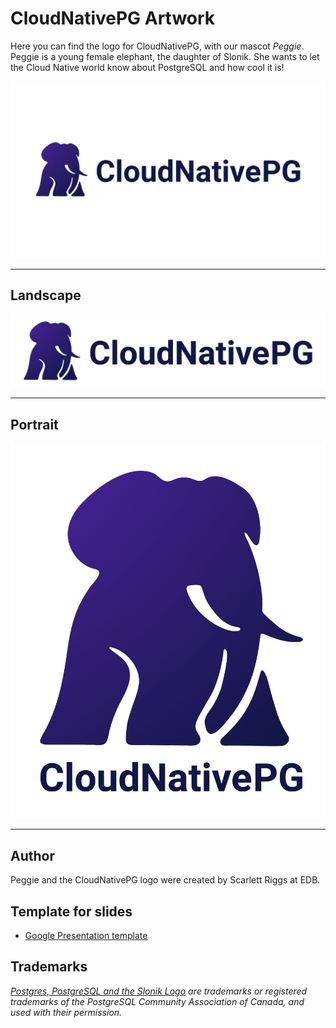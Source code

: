 # CloudNativePG Artwork

Here you can find the logo for CloudNativePG, with our mascot *Peggie*.
Peggie is a young female elephant, the daughter of Slonik. She wants
to let the Cloud Native world know about PostgreSQL and how cool it is!

![CloudNativePG](./cloudnativepg-logo.svg)

---

## Landscape

![CloudNativePG logo (landscape)](./landscape/cloudnativepg-landscape-blue.png)

---

## Portrait

![CloudNativePG logo (portrait)](./portrait/cloudnativepg-portrait-blue.png)

---

## Author

Peggie and the CloudNativePG logo were created by Scarlett Riggs at EDB.

## Template for slides

- [Google Presentation template](https://docs.google.com/presentation/d/1e4JCPjmrt6RC0yfvgxIZJh6mp04flfRu422KR1fvkvE/edit?usp=sharing)

## Trademarks

*[Postgres, PostgreSQL and the Slonik Logo](https://www.postgresql.org/about/policies/trademarks/)
are trademarks or registered trademarks of the PostgreSQL Community Association
of Canada, and used with their permission.*
